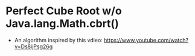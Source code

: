# Perfect Cube Root w/o Java.lang.Math.cbrt()
- An algorithm inspired by this vdieo: https://www.youtube.com/watch?v=Ds8ijPsg26g

